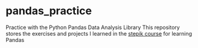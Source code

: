 # pandas_practice
Practice with the Python Pandas Data Analysis Library
This repository stores the exercises and projects I learned in the [stepik course](https://stepik.org/course/74457/info) for learning Pandas  
